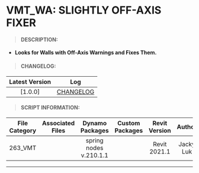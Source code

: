 # VMT_WA: SLIGHTLY OFF-AXIS FIXER

> #### DESCRIPTION: 
- **Looks for Walls with Off-Axis Warnings and Fixes Them.**

> #### CHANGELOG:

| Latest Version | Log |
| :-------: | :----: | 
|[1.0.0] | [CHANGELOG](/_vmt/changelog/VMT_WA_SlightlyOffAxis.md) |

> #### SCRIPT INFORMATION: 

| File Category| Associated Files | Dynamo Packages | Custom Packages | Revit Version | Author | Reviewed By |
| :-------: | :----: | :---: | :---: | :---: | :---: | :---: |
| 263_VMT |  | spring nodes v.210.1.1 | | Revit 2021.1 | Jacky Luk | | V1.0 AUG 15 2022

----------------------------------------------------------------
<!-- > #### SCRIPT: 
<img src="/_images/vmt/VMT_WA_OffAxis.png">


------------------------------------------------------------------------------

> #### DEMO: 

<video width="1280" height="720" controls>
 <source src="/demo/.mp4" type="video/mp4">
</video>

#### INSTRUCTIONS:  -->